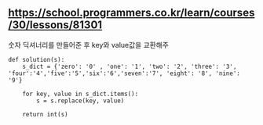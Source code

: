 ## https://school.programmers.co.kr/learn/courses/30/lessons/81301

숫자 딕셔너리를 만들어준 후 key와 value값을 교환해주

```
def solution(s):
    s_dict = {'zero': '0' , 'one': '1', 'two': '2', 'three': '3', 'four':'4','five':'5','six':'6','seven':'7', 'eight': '8', 'nine': '9'}
    
    for key, value in s_dict.items():
        s = s.replace(key, value)
    
    return int(s)
        